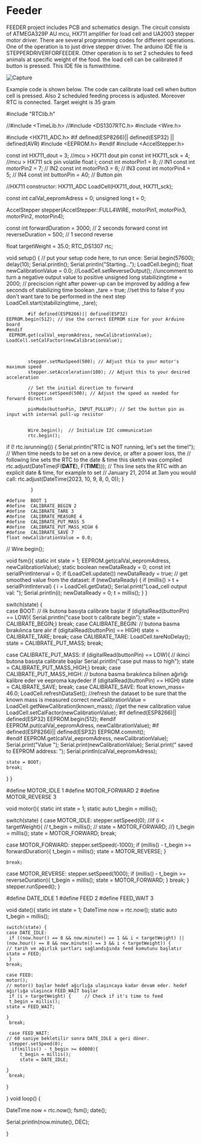 # Feeder


FEEDER project includes PCB and schematics design. The circuit consists of ATMEGA329P AU mcu, HX711 amplifier for load cell and UA2003 stepper motor driver. There are several programming codes for different operations.
One of the operation is to just drive stepper driver. The arduino IDE file is STEPPERDRIVERFORFEEDER. 
Other operation is to set 2 schedules to feed animals at specific weight of the food. the load cell can be calibrated if button is pressed. This IDE file is fsmwithtime.


![Capture](https://github.com/Gorkem-say/Feeder/assets/5795091/e2b349d4-6c48-4af6-b3de-148b579bfca6)



Example code is shown below. The code can calibrate load cell when button cell is pressed. Also 2 scheduled feeding process is adjusted. Moreover RTC is connected. Target weight is 35 gram


#include "RTClib.h"

//#include <TimeLib.h>
//#include <DS1307RTC.h>
#include <Wire.h>



#include <HX711_ADC.h>
#if defined(ESP8266)|| defined(ESP32) || defined(AVR)
#include <EEPROM.h>
#endif
#include <AccelStepper.h>

const int HX711_dout = 3; //mcu > HX711 dout pin
const int HX711_sck = 4; //mcu > HX711 sck pin
volatile float i;
const int motorPin1 = 8; // IN1
const int motorPin2 = 7; // IN2
const int motorPin3 = 6; // IN3
const int motorPin4 = 5; // IN4
const int buttonPin = A0; // Button pin

//HX711 constructor:
HX711_ADC LoadCell(HX711_dout, HX711_sck);

const int calVal_eepromAdress = 0;
unsigned long t = 0;

AccelStepper stepper(AccelStepper::FULL4WIRE, motorPin1, motorPin3, motorPin2, motorPin4);

const int forwardDuration = 3000; // 2 seconds forward
const int reverseDuration = 500; // 1 second reverse

float targetWeight = 35.0;
RTC_DS1307 rtc;

void setup() {
            // put your setup code here, to run once:
           Serial.begin(57600); 
           delay(10);
           Serial.println();
           Serial.println("Starting...");
            LoadCell.begin();
      float newCalibrationValue = 0.0;
            //LoadCell.setReverseOutput(); //uncomment to turn a negative output value to positive
            unsigned long stabilizingtime = 2000; // preciscion right after power-up can be improved by adding a few seconds of stabilizing time
            boolean _tare = true; //set this to false if you don't want tare to be performed in the next step
            LoadCell.start(stabilizingtime, _tare);

            #if defined(ESP8266)|| defined(ESP32)
    EEPROM.begin(512); // Use the correct EEPROM size for your Arduino board
    #endif
     EEPROM.get(calVal_eepromAdress, newCalibrationValue);
    LoadCell.setCalFactor(newCalibrationValue);
    

          
            stepper.setMaxSpeed(500); // Adjust this to your motor's maximum speed
            stepper.setAcceleration(100); // Adjust this to your desired acceleration
          
            // Set the initial direction to forward
            stepper.setSpeed(500); // Adjust the speed as needed for forward direction
                
            pinMode(buttonPin, INPUT_PULLUP); // Set the button pin as input with internal pull-up resistor
 
  
            Wire.begin();  // Initialize I2C communication
            rtc.begin();

 if (! rtc.isrunning()) {
    Serial.println("RTC is NOT running, let's set the time!");
    // When time needs to be set on a new device, or after a power loss, the
    // following line sets the RTC to the date & time this sketch was compiled
    rtc.adjust(DateTime(F(__DATE__), F(__TIME__)));
    // This line sets the RTC with an explicit date & time, for example to set
    // January 21, 2014 at 3am you would call:
     rtc.adjust(DateTime(2023, 10, 9, 8, 0, 0));
  }
            
             }

    #define  BOOT 1
    #define  CALIBRATE_BEGIN 2
    #define  CALIBRATE_TARE 3
    #define  CALIBRATE_MEASURE 4
    #define  CALIBRATE_PUT_MASS 5
    #define  CALIBRATE_PUT_MASS_HIGH 6
    #define  CALIBRATE_SAVE 7
    float newCalibrationValue = 0.0;

   
 //   Wire.begin();

void fsm(){
  static int state = 1;
  EEPROM.get(calVal_eepromAdress, newCalibrationValue); 
  static boolean newDataReady = 0;
  const int serialPrintInterval = 0;
   if (LoadCell.update()) newDataReady = true;
  // get smoothed value from the dataset:
  if (newDataReady) {
    if (millis() > t + serialPrintInterval) {
      i = LoadCell.getData();
      Serial.print("Load_cell output val: ");
      Serial.println(i);
      newDataReady = 0;
      t = millis();
    }
  }  

    
  switch(state) {   
    case BOOT:                                         // ilk butona basışta calibrate başlar
    if (digitalRead(buttonPin) == LOW){
    Serial.println("case boot tı calibrate begin");
      state = CALIBRATE_BEGIN;}
    break;
  case CALIBRATE_BEGIN:                              // butona basma bırakılınca tare alır
    if (digitalRead(buttonPin) == HIGH)
      state = CALIBRATE_TARE;
    break;
  case CALIBRATE_TARE:
      LoadCell.tareNoDelay();
    state = CALIBRATE_PUT_MASS;
    break;

  case CALIBRATE_PUT_MASS:
    if (digitalRead(buttonPin) == LOW){                      // ikinci butona basışta calibrate başlar
    Serial.println("case put mass to high");
      state = CALIBRATE_PUT_MASS_HIGH;}
    break;
  case CALIBRATE_PUT_MASS_HIGH:                             // butona basma bırakılınca bilinen ağırlığı kalibre eder ve eeproma kaydeder
    if (digitalRead(buttonPin) == HIGH)
      state = CALIBRATE_SAVE;
    break;
  case CALIBRATE_SAVE:
    float known_mass= 46.0;
    LoadCell.refreshDataSet(); //refresh the dataset to be sure that the known mass is measured correct
    newCalibrationValue = LoadCell.getNewCalibration(known_mass); //get the new calibration value
    LoadCell.setCalFactor(newCalibrationValue);
    #if defined(ESP8266)|| defined(ESP32)
    EEPROM.begin(512);
    #endif
    EEPROM.put(calVal_eepromAdress, newCalibrationValue);
    #if defined(ESP8266)|| defined(ESP32)
        EEPROM.commit();      
    #endif
    EEPROM.get(calVal_eepromAdress, newCalibrationValue);
      Serial.print("Value ");
      Serial.print(newCalibrationValue);
      Serial.print(" saved to EEPROM address: ");
      Serial.println(calVal_eepromAdress);

  
    state = BOOT;
    break;
 }
}

#define  MOTOR_IDLE 1
#define  MOTOR_FORWARD 2
#define  MOTOR_REVERSE 3

void motor(){
  static int state = 1;
  static auto t_begin = millis();
  
  switch(state) {
    case MOTOR_IDLE:
    stepper.setSpeed(0);
    //if (i < targetWeight){
    //   t_begin = millis();
    //   state = MOTOR_FORWARD;
    //}
    t_begin = millis();
    state = MOTOR_FORWARD;
    break;

  case MOTOR_FORWARD:
    stepper.setSpeed(-1000);
    if (millis() - t_begin >= forwardDuration){
        t_begin = millis();
       state = MOTOR_REVERSE;
    }
    
    break;

  case MOTOR_REVERSE:
    stepper.setSpeed(1000);
    if (millis() - t_begin >= reverseDuration){
      t_begin = millis();
       state = MOTOR_FORWARD;
    }
    break;
}
 stepper.runSpeed();
}


 #define DATE_IDLE 1
 #define FEED 2
  #define FEED_WAIT 3

 void date(){
   static int state = 1;
   DateTime now = rtc.now();
   static auto t_begin = millis();
   
    
    switch(state) {
    case DATE_IDLE:
     if ((now.hour() == 8 && now.minute() == 1 && i < targetWeight) || (now.hour() == 8 && now.minute() == 3 && i < targetWeight)) {            // tarih ve ağırlık şartları sağlandığında feed komutunu başlatır
    state = FEED;
     }
    break;
    
    case FEED:
    motor();                                                                       // motor() başlar hedef ağırlığa ulaşıncaya kadar devam eder. hedef ağırlığa ulaşınca FEED_WAIT başlar
     if (i > targetWeight) {     // Check if it's time to feed
     t_begin = millis();
    state = FEED_WAIT;
     
    }
     break;

     case FEED_WAIT:                                                              // 60 saniye bekletilir sonra DATE_IDLE a geri döner.
     stepper.setSpeed(0);
      if(millis() - t_begin >= 60000){
         t_begin = millis();
         state = DATE_IDLE;
    
    }
     break;
   
   
  }
 
 }
void loop() {
 
   DateTime now = rtc.now();
    fsm();
    date();
    
Serial.println(now.minute(), DEC);
  
}

